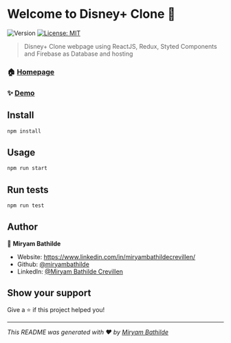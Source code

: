 # Welcome to Disney+ Clone 👋
![Version](https://img.shields.io/badge/version-1.0-blue.svg?cacheSeconds=2592000)
[![License: MIT](https://img.shields.io/badge/License-MIT-yellow.svg)](#)

> Disney+ Clone webpage using ReactJS, Redux, Styted Components and Firebase as Database and hosting

### 🏠 [Homepage](https://disneyplus-clone-3bb81.web.app/)

### ✨ [Demo](https://disneyplus-clone-3bb81.web.app/)

## Install

```sh
npm install
```

## Usage

```sh
npm run start
```

## Run tests

```sh
npm run test
```

## Author

👤 **Miryam Bathilde**

- Website: https://www.linkedin.com/in/miryambathildecrevillen/
- Github: [@miryambathilde](https://github.com/miryambathilde)
- LinkedIn: [@Miryam Bathilde Crevillen](https://www.linkedin.com/in/miryambathildecrevillen/)

## Show your support

Give a ⭐️ if this project helped you!

---

_This README was generated with ❤️ by [Miryam Bathilde](https://github.com/miryambathilde)_
